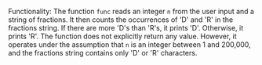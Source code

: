 Functionality: The function `func` reads an integer `n` from the user input and a string of fractions. It then counts the occurrences of 'D' and 'R' in the fractions string. If there are more 'D's than 'R's, it prints 'D'. Otherwise, it prints 'R'. The function does not explicitly return any value. However, it operates under the assumption that `n` is an integer between 1 and 200,000, and the fractions string contains only 'D' or 'R' characters.